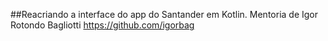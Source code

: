 ##Reacriando a interface do app do Santander em Kotlin. 
Mentoria de Igor Rotondo Bagliotti https://github.com/igorbag

